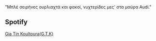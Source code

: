 "Μπλέ σειρήνες ουρλιαχτά και φακοί, νυχτερίδες μες' στα μαύρα Audi."
##  Spotify
<a href="https://open.spotify.com/playlist/1VOrAbio3g4d6BDv0um7GB?si=8d2a08ca82834323" target="_blank">
  Gia Tin Koultoura(G.T.K)
</a>


